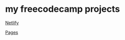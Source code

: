 # my freecodecamp projects

[Netlify](https://missys-fcc-projects.netlify.app)

[Pages](https://mtdowner.github.io/myfreecodecamp/)